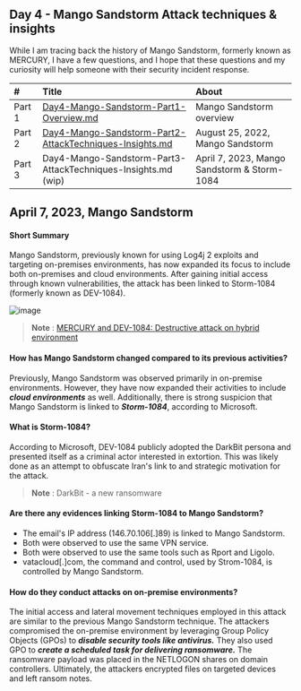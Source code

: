 ## Day 4 - Mango Sandstorm Attack techniques & insights

While I am tracing back the history of Mango Sandstorm, formerly known as MERCURY, I have a few questions, and I hope that these questions and my curiosity will help someone with their security incident response.

|#|Title|About|
|:---|:---|:---|
| Part 1 | [Day4-Mango-Sandstorm-Part1-Overview.md](https://github.com/LearningKijo/SecurityResearcher-Note/blob/main/SecurityResearcher-Note-Folder/Day4-Mango-Sandstorm-Part1-Overview.md)   | Mango Sandstorm overview |
| Part 2 | [ Day4-Mango-Sandstorm-Part2-AttackTechniques-Insights.md](https://github.com/LearningKijo/SecurityResearcher-Note/blob/main/SecurityResearcher-Note-Folder/Day4-Mango-Sandstorm-Part2-AttackTechniques-Insights.md)  |August 25, 2022, Mango Sandstorm |
| Part 3 | Day4-Mango-Sandstorm-Part3-AttackTechniques-Insights.md (wip) |April 7, 2023, Mango Sandstorm & Storm-1084 |

## April 7, 2023, Mango Sandstorm

#### Short Summary

Mango Sandstorm, previously known for using Log4j 2 exploits and targeting on-premises environments, has now expanded its focus to include both on-premises and cloud environments. After gaining initial access through known vulnerabilities, the attack has been linked to Storm-1084 (formerly known as DEV-1084).

![image](https://github.com/LearningKijo/SecurityResearcher-Note/assets/120234772/ee623697-5a31-48fe-933a-85fa360ef3c1)

> **Note** : [MERCURY and DEV-1084: Destructive attack on hybrid environment](https://www.microsoft.com/en-us/security/blog/2023/04/07/mercury-and-dev-1084-destructive-attack-on-hybrid-environment/)


#### How has Mango Sandstorm changed compared to its previous activities?
Previously, Mango Sandstorm was observed primarily in on-premise environments. However, they have now expanded their activities to include ***cloud environments*** as well. 
Additionally, there is strong suspicion that  Mango Sandstorm is linked to ***Storm-1084***, according to Microsoft.


####  What is Storm-1084?
According to Microsoft, DEV-1084 publicly adopted the DarkBit persona and presented itself as a criminal actor interested in extortion. 
This was likely done as an attempt to obfuscate Iran's link to and strategic motivation for the attack.
> **Note** : DarkBit - a new ransomware

#### Are there any evidences linking Storm-1084 to Mango Sandstorm?
- The email's IP address (146.70.106[.]89) is linked to Mango Sandstorm.
- Both were observed to use the same VPN service.
- Both were observed to use the same tools such as Rport and Ligolo.
- vatacloud[.]com, the command and control, used by Strom-1084, is controlled by Mango Sandstorm.

#### How do they conduct attacks on on-premise environments?
The initial access and lateral movement techniques employed in this attack are similar to the previous Mango Sandstorm technique. 
The attackers compromised the on-premise environment by leveraging Group Policy Objects (GPOs) to ***disable security tools like antivirus.***
They also used GPO to ***create a scheduled task for delivering ransomware.*** The ransomware payload was placed in the NETLOGON shares on domain controllers. 
Ultimately, the attackers encrypted files on targeted devices and left ransom notes.

